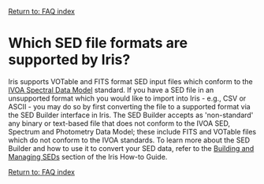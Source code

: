 [Return to: FAQ index][faq]

# Which SED file formats are supported by Iris?

Iris supports VOTable and FITS format SED input files which conform to the [IVOA Spectral Data Model][specdm] standard. If you have a SED file in an unsupported format which you would like to import into Iris - e.g., CSV or ASCII - you may do so by first converting the file to a supported format via the SED Builder interface in Iris. The SED Builder accepts as 'non-standard' any binary or text-based file that does not conform to the IVOA SED, Spectrum and Photometry Data Model; these include FITS and VOTable files which do not conform to the IVOA standards. To learn more about the SED Builder and how to use it to convert your SED data, refer to the [Building and Managing SEDs][importer] section of the Iris How-to Guide.

[Return to: FAQ index][faq]

<!-- threads -->
[sedstacker]: 		../threads/science/sedstacker/index.html "SED Stacker"
[science]: 			../threads/science/index.html "Shift, Interpolate, and Integrate"
[entry]: 			../threads/entry/index.html "Loading SED Data into Iris"
[fit]: 				../threads/fits/index.html "Modeling and Fiting SED Data"
[importer]: 		../threads/importer/index.html "Building and Managing SEDs"
[plot]: 			../threads/plot/index.html "Visualizing SED Data"
[analysis]: 		../threads/analysis/index.html "Analyzing SED Data in Iris"
[save]: 			../threads/save/index.html "Saving SED Data"
[sdk]: 				../threads/sdk/index.html "Developing Plugins: the Iris Software Development Kit"
[plugin_manager]: 	../threads/plugin_manager/index.html "Plugin Manager"

<!-- reference files -->
[download]: 		../download/index.html "Download and Installation"
[smoke_test]: 		../download/smoke_tests.html "Smoke Test"
[macosx105]:		../download/macosx_test.html "Mac OS X 10.5 Download Instructions"
[download_trouble]: ../bugs/smoke.html
[supported_files]: 	../references/importer_files.html
[models]: 			../references/models.html
[faq]: 				../faq/index.html "FAQs"
[releasenotes]: 	../releasenotes/index.html "Release Notes"
[publications]: 	../publications/index.html "Iris Publications"
[bugs]: 			../bugs/index.html "Bugs and Caveats"

<!-- CXC links -->
[helpdesk]:			/helpdesk/ "CXC HelpDesk"
[sao]:				http://cfa.harvard.edu/sao "Smithsonian Astrophysical Observatory"
[cxc]:				/ "Chandra X-Ray Observatory"
[sherpa]:			/sherpa/ "Sherpa"

<!-- external links -->
[specdm]: http://www.ivoa.net/Documents/REC/DM/SpectrumDM-20071029.html "IVOA Spectrum Data Model"
[vao]: http://usvoa.org "Virtual Astronomical Observatory"
[sao]: http://cfa.harvard.edu/sao "Smithsonian Astrophysical Observatory"

<!-- Navigation -->
[toc]:				#toc
[top]:      		#top